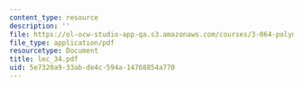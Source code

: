 ```yaml
---
content_type: resource
description: ''
file: https://ol-ocw-studio-app-qa.s3.amazonaws.com/courses/3-064-polymer-engineering-fall-2003/5e7320a933abde4c594a14768854a770_lec_34.pdf
file_type: application/pdf
resourcetype: Document
title: lec_34.pdf
uid: 5e7320a9-33ab-de4c-594a-14768854a770
---
```

